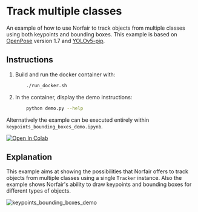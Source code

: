 # Track multiple classes

An example of how to use Norfair to track objects from multiple classes using both keypoints and bounding boxes. This example is based on [OpenPose](https://github.com/CMU-Perceptual-Computing-Lab/openpose) version 1.7 and [YOLOv5-pip](https://github.com/fcakyon/yolov5-pip).

## Instructions


1. Build and run the docker container with:
    ```bash
        ./run_docker.sh
    ``` 

4. In the container, display the demo instructions: 
    ```bash
        python demo.py --help 
    ``` 

Alternatively the example can be executed entirely within `keypoints_bounding_boxes_demo.ipynb`.

[![Open In Colab](https://colab.research.google.com/assets/colab-badge.svg)](https://colab.research.google.com/github/tryolabs/norfair/blob/demo-keypoints-bboxes/demos/keypoints_bounding_boxes/keypoints_bounding_boxes_demo.ipynb)


## Explanation

This example aims at showing the possibilities that Norfair offers to track objects from multiple classes using a single `Tracker` instance. Also the example shows Norfair's ability to draw keypoints and bounding boxes for different types of objects.

![keypoints_bounding_boxes_demo](../../docs/keypoints_bounding_boxes_demo.gif)